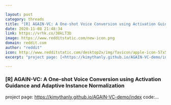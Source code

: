 ```yaml
---

layout: post
category: threads
title: "[R] AGAIN-VC: A One-shot Voice Conversion using Activation Guidance and Adaptive Instance Normalization"
date: 2020-11-08 21:48:34
link: https://vrhk.co/38kLT3b
image: https://www.redditstatic.com/new-icon.png
domain: reddit.com
author: "reddit"
icon: http://www.redditstatic.com/desktop2x/img/favicon/apple-icon-57x57.png
excerpt: "project page: [<https://kimythanly.github.io/AGAIN-VC-demo/index>](<https://kimythanly.github.io/AGAIN-VC-demo/index>) code:..."

---
```


### [R] AGAIN-VC: A One-shot Voice Conversion using Activation Guidance and Adaptive Instance Normalization

project page: [<https://kimythanly.github.io/AGAIN-VC-demo/index>](<https://kimythanly.github.io/AGAIN-VC-demo/index>) code:...
